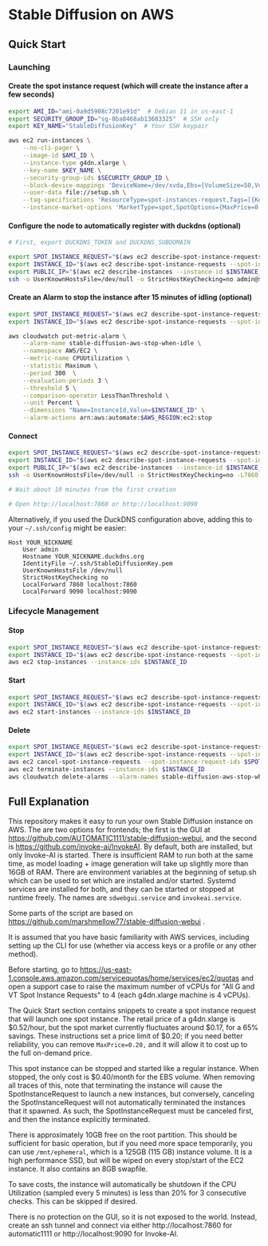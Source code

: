 # Stable Diffusion on AWS

## Quick Start

### Launching

#### Create the spot instance request (which will create the instance after a few seconds)

```bash {name=launch-an-instance}
export AMI_ID="ami-0a9d5908c7201e91d"  # Debian 11 in us-east-1
export SECURITY_GROUP_ID="sg-0ba8468ab13683325"  # SSH only
export KEY_NAME="StableDiffusionKey"  # Your SSH keypair

aws ec2 run-instances \
    --no-cli-pager \
    --image-id $AMI_ID \
    --instance-type g4dn.xlarge \
    --key-name $KEY_NAME \
    --security-group-ids $SECURITY_GROUP_ID \
    --block-device-mappings 'DeviceName=/dev/xvda,Ebs={VolumeSize=50,VolumeType=gp3}' \
    --user-data file://setup.sh \
    --tag-specifications 'ResourceType=spot-instances-request,Tags=[{Key=creator,Value=stable-diffusion-aws}]' \
    --instance-market-options 'MarketType=spot,SpotOptions={MaxPrice=0.20,SpotInstanceType=persistent,InstanceInterruptionBehavior=stop}'

```

#### Configure the node to automatically register with duckdns (optional)

```bash {name=register-with-duckdns}
# First, export DUCKDNS_TOKEN and DUCKDNS_SUBDOMAIN

export SPOT_INSTANCE_REQUEST="$(aws ec2 describe-spot-instance-requests --filters 'Name=tag:creator,Values=stable-diffusion-aws' 'Name=state,Values=active,open' | jq -r '.SpotInstanceRequests[].SpotInstanceRequestId')"
export INSTANCE_ID="$(aws ec2 describe-spot-instance-requests --spot-instance-request-ids $SPOT_INSTANCE_REQUEST | jq -r '.SpotInstanceRequests[].InstanceId')"
export PUBLIC_IP="$(aws ec2 describe-instances --instance-id $INSTANCE_ID | jq -r '.Reservations[].Instances[].PublicIpAddress')"
ssh -o UserKnownHostsFile=/dev/null -o StrictHostKeyChecking=no admin@$PUBLIC_IP "echo '#"\!"/bin/sh' | sudo tee /etc/rc.local && echo 'curl '\''https://www.duckdns.org/update?domains=${DUCKDNS_SUBDOMAIN}&token=${DUCKDNS_TOKEN}&verbose=true'\' | sudo tee -a /etc/rc.local && sudo chmod +x /etc/rc.local && sudo systemctl daemon-reload && sudo systemctl start rc-local && systemctl status rc-local"
```

#### Create an Alarm to stop the instance after 15 minutes of idling (optional)

```bash {name=create-cloudwatch-alarm}
export SPOT_INSTANCE_REQUEST="$(aws ec2 describe-spot-instance-requests --filters 'Name=tag:creator,Values=stable-diffusion-aws' 'Name=state,Values=active,open' | jq -r '.SpotInstanceRequests[].SpotInstanceRequestId')"
export INSTANCE_ID="$(aws ec2 describe-spot-instance-requests --spot-instance-request-ids $SPOT_INSTANCE_REQUEST | jq -r '.SpotInstanceRequests[].InstanceId')"

aws cloudwatch put-metric-alarm \
    --alarm-name stable-diffusion-aws-stop-when-idle \
    --namespace AWS/EC2 \
    --metric-name CPUUtilization \
    --statistic Maximum \
    --period 300  \
    --evaluation-periods 3 \
    --threshold 5 \
    --comparison-operator LessThanThreshold \
    --unit Percent \
    --dimensions "Name=InstanceId,Value=$INSTANCE_ID" \
    --alarm-actions arn:aws:automate:$AWS_REGION:ec2:stop
```

#### Connect

```bash {name=connect-via-ssh}
export SPOT_INSTANCE_REQUEST="$(aws ec2 describe-spot-instance-requests --filters 'Name=tag:creator,Values=stable-diffusion-aws' 'Name=state,Values=active,open' | jq -r '.SpotInstanceRequests[].SpotInstanceRequestId')"
export INSTANCE_ID="$(aws ec2 describe-spot-instance-requests --spot-instance-request-ids $SPOT_INSTANCE_REQUEST | jq -r '.SpotInstanceRequests[].InstanceId')"
export PUBLIC_IP="$(aws ec2 describe-instances --instance-id $INSTANCE_ID | jq -r '.Reservations[].Instances[].PublicIpAddress')"
ssh -o UserKnownHostsFile=/dev/null -o StrictHostKeyChecking=no -L7860:localhost:7860 -L9090:localhost:9090 admin@$PUBLIC_IP

# Wait about 10 minutes from the first creation

# Open http://localhost:7860 or http://localhost:9090
```

Alternatively, if you used the DuckDNS configuration above, adding this to your `~/.ssh/config` might be easier:

```
Host YOUR_NICKNAME
    User admin
    Hostname YOUR_NICKNAME.duckdns.org
    IdentityFile ~/.ssh/StableDiffusionKey.pem
    UserKnownHostsFile /dev/null
    StrictHostKeyChecking no
    LocalForward 7860 localhost:7860
    LocalForward 9090 localhost:9090
```

### Lifecycle Management

#### Stop

```bash {name=stop-the-instance}
export SPOT_INSTANCE_REQUEST="$(aws ec2 describe-spot-instance-requests --filters 'Name=tag:creator,Values=stable-diffusion-aws' 'Name=state,Values=active,open' | jq -r '.SpotInstanceRequests[].SpotInstanceRequestId')"
export INSTANCE_ID="$(aws ec2 describe-spot-instance-requests --spot-instance-request-ids $SPOT_INSTANCE_REQUEST | jq -r '.SpotInstanceRequests[].InstanceId')"
aws ec2 stop-instances --instance-ids $INSTANCE_ID
```

#### Start

```bash {name=start-the-instance}
export SPOT_INSTANCE_REQUEST="$(aws ec2 describe-spot-instance-requests --filters 'Name=tag:creator,Values=stable-diffusion-aws' 'Name=state,Values=disabled' | jq -r '.SpotInstanceRequests[].SpotInstanceRequestId')"
export INSTANCE_ID="$(aws ec2 describe-spot-instance-requests --spot-instance-request-ids $SPOT_INSTANCE_REQUEST | jq -r '.SpotInstanceRequests[].InstanceId')"
aws ec2 start-instances --instance-ids $INSTANCE_ID
```

#### Delete

```bash {name=cleanup-everything}
export SPOT_INSTANCE_REQUEST="$(aws ec2 describe-spot-instance-requests --filters 'Name=tag:creator,Values=stable-diffusion-aws' 'Name=state,Values=active,open,disabled' | jq -r '.SpotInstanceRequests[].SpotInstanceRequestId')"
export INSTANCE_ID="$(aws ec2 describe-spot-instance-requests --spot-instance-request-ids $SPOT_INSTANCE_REQUEST | jq -r '.SpotInstanceRequests[].InstanceId')"
aws ec2 cancel-spot-instance-requests --spot-instance-request-ids $SPOT_INSTANCE_REQUEST
aws ec2 terminate-instances --instance-ids $INSTANCE_ID
aws cloudwatch delete-alarms --alarm-names stable-diffusion-aws-stop-when-idle
```

## Full Explanation

This repository makes it easy to run your own Stable Diffusion instance on AWS. The are two options for frontends; the first is the GUI at https://github.com/AUTOMATIC1111/stable-diffusion-webui, and the second is https://github.com/invoke-ai/InvokeAI. By default, both are installed, but only Invoke-AI is started. There is insufficient RAM to run both at the same time, as model loading + image generation will take up slightly more than 16GB of RAM. There are environment variables at the beginning of setup.sh which can be used to set which are installed and/or started. Systemd services are installed for both, and they can be started or stopped at runtime freely. The names are `sdwebgui.service` and `invokeai.service`. 

Some parts of the script are based on https://github.com/marshmellow77/stable-diffusion-webui .

It is assumed that you have basic familiarity with AWS services, including setting up the CLI for use (whether via access keys or a profile or any other method).

Before starting, go to https://us-east-1.console.aws.amazon.com/servicequotas/home/services/ec2/quotas and open a support case to raise the maximum number of vCPUs for "All G and VT Spot Instance Requests" to 4 (each g4dn.xlarge machine is 4 vCPUs).

The Quick Start section contains snippets to create a spot instance request that will launch one spot instance. The retail price of a g4dn.xlarge is $0.52/hour, but the spot market currently fluctuates around $0.17, for a 65% savings. These instructions set a price limit of $0.20; if you need better reliability, you can remove `MaxPrice=0.20,` and it will allow it to cost up to the full on-demand price.

This spot instance can be stopped and started like a regular instance. When stopped, the only cost is $0.40/month for the EBS volume. When removing all traces of this, note that terminating the instance will cause the SpotInstanceRequest to launch a new instances, but conversely, canceling the SpotInstanceRequest will not automatically terminated the instances that it spawned. As such, the SpotInstanceRequest must be canceled first, and then the instance explicitly terminated.

There is approximately 10GB free on the root partition. This should be sufficient for basic operation, but if you need more space temporarily, you can use `/mnt/ephemeral`, which is a 125GB (115 GB) instance volume. It is a high performance SSD, but will be wiped on every stop/start of the EC2 instance. It also contains an 8GB swapfile.

To save costs, the instance will automatically be shutdown if the CPU Utilization (sampled every 5 minutes) is less than 20% for 3 consecutive checks. This can be skipped if desired.

There is no protection on the GUI, so it is not exposed to the world. Instead, create an ssh tunnel and connect via either http://localhost:7860 for automatic1111 or http://localhost:9090 for Invoke-AI.
